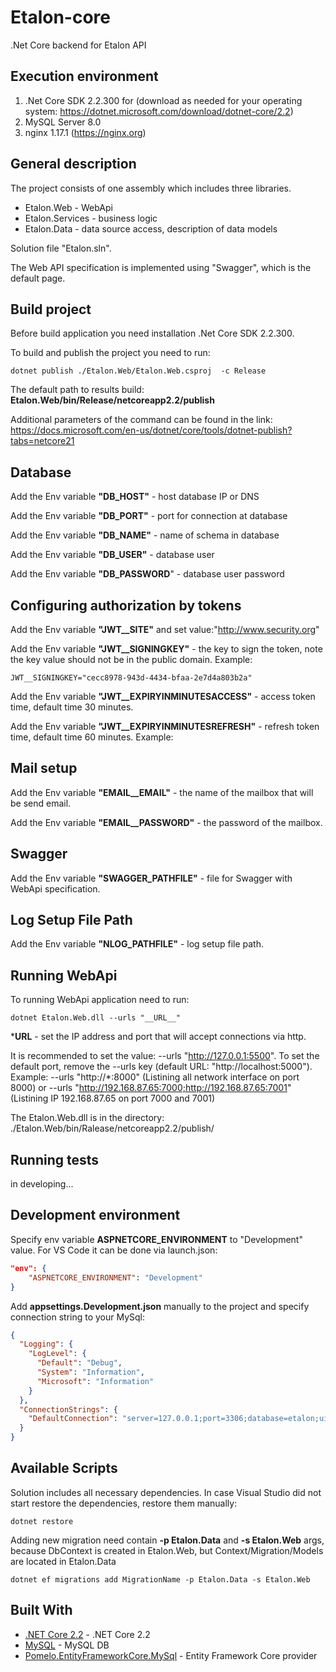 # Etalon-core
.Net Core backend for Etalon API

## Execution environment
1. .Net Core SDK 2.2.300 for (download as needed for your operating system: https://dotnet.microsoft.com/download/dotnet-core/2.2)
2. MySQL Server 8.0
3. nginx 1.17.1 (https://nginx.org)

## General description

The project consists of one assembly which includes three libraries.

* Etalon.Web - WebApi
* Etalon.Services - business logic
* Etalon.Data - data source access, description of data models

Solution file "Etalon.sln".

The Web API specification is implemented using "Swagger", which is the default page.

## Build project

Before build application you need installation .Net Core SDK 2.2.300.

To build and publish the project you need to run:
```
dotnet publish ./Etalon.Web/Etalon.Web.csproj  -c Release
```
The default path to results build: __Etalon.Web/bin/Release/netcoreapp2.2/publish__

Additional parameters of the command can be found in the link: https://docs.microsoft.com/en-us/dotnet/core/tools/dotnet-publish?tabs=netcore21


## Database

Add the Env variable __"DB_HOST"__ - host database IP or DNS 

Add the Env variable __"DB_PORT"__ - port for connection at database

Add the Env variable __"DB_NAME"__ - name of schema in database 

Add the Env variable __"DB_USER"__ - database user 

Add the Env variable __"DB_PASSWORD__" - database user password

## Configuring authorization by tokens

Add the Env variable __"JWT__SITE"__ and set value:"http://www.security.org"

Add the Env variable __"JWT__SIGNINGKEY"__ - the key to sign the token, note the key value should not be in the public domain. Example: 
```
JWT__SIGNINGKEY="cecc8978-943d-4434-bfaa-2e7d4a803b2a"
```
Add the Env variable __"JWT__EXPIRYINMINUTESACCESS"__ - access token time, default time 30 minutes. 

Add the Env variable __"JWT__EXPIRYINMINUTESREFRESH"__ - refresh token time, default time 60 minutes. Example:

## Mail setup

Add the Env variable __"EMAIL__EMAIL"__ - the name of the mailbox that will be send email.

Add the Env variable __"EMAIL__PASSWORD"__ - the password of the mailbox.

## Swagger

Add the Env variable __"SWAGGER_PATHFILE"__ - file for Swagger with WebApi specification.

## Log Setup File Path

Add the Env variable __"NLOG_PATHFILE"__ - log setup file path.

## Running WebApi

To running  WebApi application need to run:

```
dotnet Etalon.Web.dll --urls "__URL__"
```
*__URL__ - set the IP address and port that will accept connections via http. 

It is recommended to set the value: --urls "http://127.0.0.1:5500". To set the default port, remove the --urls key (default URL: "http://localhost:5000"). Example: --urls "http://*:8000" (Listining all network interface on port 8000) or --urls "http://192.168.87.65:7000;http://192.168.87.65:7001" (Listining IP 192.168.87.65 on port 7000 and 7001)

The Etalon.Web.dll is in the directory: ./Etalon.Web/bin/Ralease/netcoreapp2.2/publish/

## Running tests

in developing...

## Development environment

Specify env variable **ASPNETCORE_ENVIRONMENT** to "Development" value. For VS Code it can be done via launch.json:

```json
"env": {
    "ASPNETCORE_ENVIRONMENT": "Development"
}
```

Add **appsettings.Development.json** manually to the project and specify connection string to your MySql:

```json
{
  "Logging": {
    "LogLevel": {
      "Default": "Debug",
      "System": "Information",
      "Microsoft": "Information"
    }
  },
  "ConnectionStrings": {
    "DefaultConnection": "server=127.0.0.1;port=3306;database=etalon;uid=root;password=123456"
  }
}
```

## Available Scripts

Solution includes all necessary dependencies. In case Visual Studio did not start restore the dependencies, restore them manually:

```
dotnet restore
```

Adding new migration need contain **-p Etalon.Data** and **-s Etalon.Web** args, because DbContext is created in Etalon.Web, but Context/Migration/Models are located in Etalon.Data

```
dotnet ef migrations add MigrationName -p Etalon.Data -s Etalon.Web
```

## Built With

* [.NET Core 2.2](https://dotnet.microsoft.com/download/dotnet-core/2.2) - .NET Core 2.2
* [MySQL](https://www.mysql.com/) - MySQL DB
* [Pomelo.EntityFrameworkCore.MySql](https://github.com/PomeloFoundation/Pomelo.EntityFrameworkCore.MySql) - Entity Framework Core provider

